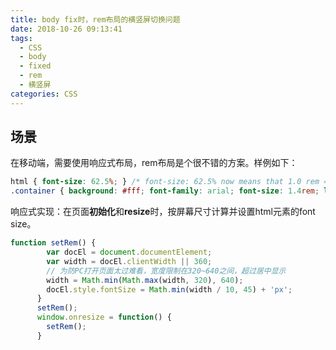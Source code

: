 ```yaml
---
title: body fix时，rem布局的横竖屏切换问题
date: 2018-10-26 09:13:41
tags: 
  - CSS
  - body
  - fixed
  - rem
  - 横竖屏
categories: CSS
---
```

## 场景
在移动端，需要使用响应式布局，rem布局是个很不错的方案。样例如下：
```css
html { font-size: 62.5%; } /* font-size: 62.5% now means that 1.0 rem = 10px */
.container { background: #fff; font-family: arial; font-size: 1.4rem; line-height: 1.6rem; }
```
响应式实现：在页面**初始化**和**resize**时，按屏幕尺寸计算并设置html元素的font size。
```javascript
function setRem() {
        var docEl = document.documentElement;
        var width = docEl.clientWidth || 360;
        // 为防PC打开页面太过难看，宽度限制在320~640之间，超过居中显示
        width = Math.min(Math.max(width, 320), 640);
        docEl.style.fontSize = Math.min(width / 10, 45) + 'px';
      }
      setRem();
      window.onresize = function() {
        setRem();
      }